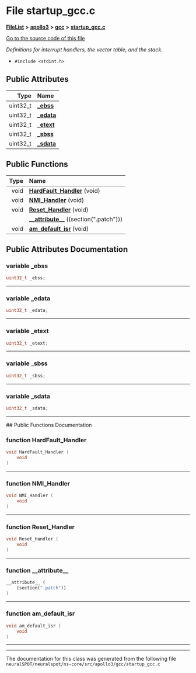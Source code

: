 

# File startup\_gcc.c



[**FileList**](files.md) **>** [**apollo3**](dir_a053768382660fc89b462f90e05e629d.md) **>** [**gcc**](dir_483220f3e76391d493c1ca0ea7de535f.md) **>** [**startup\_gcc.c**](apollo3_2gcc_2startup__gcc_8c.md)

[Go to the source code of this file](apollo3_2gcc_2startup__gcc_8c_source.md)

_Definitions for interrupt handlers, the vector table, and the stack._ 

* `#include <stdint.h>`





















## Public Attributes

| Type | Name |
| ---: | :--- |
|  uint32\_t | [**\_ebss**](#variable-_ebss)  <br> |
|  uint32\_t | [**\_edata**](#variable-_edata)  <br> |
|  uint32\_t | [**\_etext**](#variable-_etext)  <br> |
|  uint32\_t | [**\_sbss**](#variable-_sbss)  <br> |
|  uint32\_t | [**\_sdata**](#variable-_sdata)  <br> |
















## Public Functions

| Type | Name |
| ---: | :--- |
|  void | [**HardFault\_Handler**](#function-hardfault_handler) (void) <br> |
|  void | [**NMI\_Handler**](#function-nmi_handler) (void) <br> |
|  void | [**Reset\_Handler**](#function-reset_handler) (void) <br> |
|   | [**\_\_attribute\_\_**](#function-__attribute__) ((section(".patch"))) <br> |
|  void | [**am\_default\_isr**](#function-am_default_isr) (void) <br> |




























## Public Attributes Documentation




### variable \_ebss 

```C++
uint32_t _ebss;
```




<hr>



### variable \_edata 

```C++
uint32_t _edata;
```




<hr>



### variable \_etext 

```C++
uint32_t _etext;
```




<hr>



### variable \_sbss 

```C++
uint32_t _sbss;
```




<hr>



### variable \_sdata 

```C++
uint32_t _sdata;
```




<hr>
## Public Functions Documentation




### function HardFault\_Handler 

```C++
void HardFault_Handler (
    void
) 
```




<hr>



### function NMI\_Handler 

```C++
void NMI_Handler (
    void
) 
```




<hr>



### function Reset\_Handler 

```C++
void Reset_Handler (
    void
) 
```




<hr>



### function \_\_attribute\_\_ 

```C++
__attribute__ (
    (section(".patch"))
) 
```




<hr>



### function am\_default\_isr 

```C++
void am_default_isr (
    void
) 
```




<hr>

------------------------------
The documentation for this class was generated from the following file `neuralSPOT/neuralspot/ns-core/src/apollo3/gcc/startup_gcc.c`

